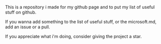 
This is a repository i made for my github page and to put my list of useful stuff on github. 

If you wanna add something to the list of useful stuff, or the microsoft.md, add an issue or a pull.

If you appreciate what i'm doing, consider giving the project a star. 
